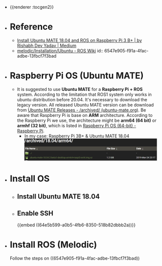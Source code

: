 - {{renderer :tocgen2}}
- # Reference
	- [Install Ubuntu MATE 18.04 and ROS on Raspberry Pi 3 B+ | by Rishabh Dev Yadav | Medium](https://rishabhdevyadav.medium.com/install-ubuntu-mate-18-04-and-ros-on-raspberry-pi-3-b-7ff84688fa37)
	- [melodic/Installation/Ubuntu - ROS Wiki](http://wiki.ros.org/melodic/Installation/Ubuntu)
	  id:: 6547e905-f91a-4fac-adbe-13fbcf7f3bad
- # Raspberry Pi OS (Ubuntu MATE)
	- It is suggested to use **Ubuntu MATE** for a **Raspberry Pi + ROS** system. According to the limitation that ROS1 system only works in ubuntu distribution before 20.04. It's necessary to download the legacy version. All released Ubuntu MATE version can be download from [Ubuntu MATE Releases - /archived/ (ubuntu-mate.org)](https://releases.ubuntu-mate.org/archived/). Be aware that Raspberry Pi is base on **ARM** architecture. According to the Raspberry Pi we use, the architecture might be **arm64 (64 bit)** or **armhf (32 bit)**, which is listed in [Raspberry Pi OS (64-bit) - Raspberry Pi](https://www.raspberrypi.com/news/raspberry-pi-os-64-bit/).
		- In my case: Raspberry Pi 3B+ & Ubuntu MATE 18.04
		  ![image.png](../assets/image_1699206476922_0.png)
- # Install OS
	- ## Install Ubuntu MATE 18.04
	- ## Enable SSH
	  {{embed ((64e5b599-a0b5-4fb6-8350-518b82dbbb2a))}}
- # Install ROS (Melodic)
  Follow the steps on ((6547e905-f91a-4fac-adbe-13fbcf7f3bad))